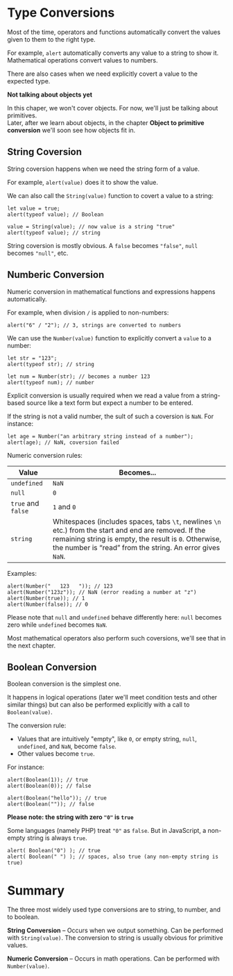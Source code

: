 # Type Conversions

Most of the time, operators and functions automatically convert the values given to them to the right type. <br>

For example, `alert` automatically converts any value to a string to show it. Mathematical operations convert values to numbers. <br>

There are also cases when we need explicitly covert a value to the expected type. <br>

**Not talking about objects yet**

In this chaper, we won't cover objects. For now, we'll just be talking about primitives. <br>
Later, after we learn about objects, in the chapter **Object to primitive conversion** we'll soon see how objects fit in. <br>

## String Coversion

String coversion happens when we need the string form of a value. <br>

For example, `alert(value)` does it to show the value. <br>

We can also call the `String(value)` function to covert a value to a string: <br>

```
let value = true;
alert(typeof value); // Boolean

value = String(value); // now value is a string "true"
alert(typeof value); // string
```

String coversion is mostly obvious. A `false` becomes `"false"`, `null` becomes `"null"`, etc.

## Numberic Conversion

Numeric conversion in mathematical functions and expressions happens automatically. <br>

For example, when division `/` is applied to non-numbers: <br>

`alert("6" / "2"); // 3, strings are converted to numbers`

We can use the `Number(value)` function to explicitly convert a `value` to a number:

```
let str = "123";
alert(typeof str); // string

let num = Number(str); // becomes a number 123
alert(typeof num); // number
```

Explicit conversion is usually required when we read a value from a string-based source like a text form but expect a number to be entered. <br>

If the string is not a valid number, the sult of such a coversion is `NaN`. For instance:

```
let age = Number("an arbitrary string instead of a number");
alert(age); // NaN, coversion failed
```

Numeric conversion rules: <br>

| Value              | Becomes...                                                                                                                                                                                                                   |
| ------------------ | ---------------------------------------------------------------------------------------------------------------------------------------------------------------------------------------------------------------------------- |
| `undefined`        | `NaN`                                                                                                                                                                                                                        |
| `null`             | `0`                                                                                                                                                                                                                          |
| `true` and `false` | `1` and `0`                                                                                                                                                                                                                  |
| `string`           | Whitespaces (includes spaces, tabs `\t`, newlines `\n` etc.) from the start and end are removed. If the remaining string is empty, the result is `0`. Otherwise, the number is “read” from the string. An error gives `NaN`. |

Examples:

```
alert(Number("   123   ")); // 123
alert(Number("123z")); // NaN (error reading a number at "z")
alert(Number(true)); // 1
alert(Number(false)); // 0
```

Please note that `null` and `undefined` behave differently here: `null` becomes zero while `undefined` becomes `NaN`. <br>

Most mathematical operators also perform such coversions, we'll see that in the next chapter. <br>

## Boolean Conversion

Boolean conversion is the simplest one. <br>

It happens in logical operations (later we'll meet condition tests and other similar things) but can also be performed explicitly with a call to `Boolean(value)`. <br>

The conversion rule:

-   Values that are intuitively "empty", like `0`, or empty string, `null`, `undefined`, and `NaN`, become `false`.
-   Other values become `true`.

For instance:

```
alert(Boolean(1)); // true
alert(Boolean(0)); // false

alert(Boolean("hello")); // true
alert(Boolean("")); // false
```

**Please note: the string with zero `"0"` is `true`**

Some languages (namely PHP) treat `"0"` as `false`. But in JavaScript, a non-empty string is always `true`.

```
alert( Boolean("0") ); // true
alert( Boolean(" ") ); // spaces, also true (any non-empty string is true)
```

# Summary

The three most widely used type conversions are to string, to number, and to boolean.

**String Conversion** – Occurs when we output something. Can be performed with `String(value)`. The conversion to string is usually obvious for primitive values.

**Numeric Conversion** – Occurs in math operations. Can be performed with `Number(value)`.
